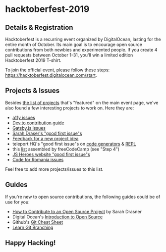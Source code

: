 # hacktoberfest-2019

## Details & Registration 

Hacktoberfest is a recurring event organized by DigitalOcean, lasting for the entire month of October. Its main goal is to encourage open source contributions from both newbies and experimented people. If you create 4 pull requests between October 1-31, you'll win a limited edition Hacktoberfest 2019 T-shirt.

To join the official event, please follow these steps: https://hacktoberfest.digitalocean.com/start.

## Projects & Issues

Besides [the list of projects](https://hacktoberfest.digitalocean.com/) that's "featured" on the main event page, we've also found a few interesting projects to work on. Here they are:
- [a11y issues](https://www.upyoura11y.com/contribute-to-a11y-in-oss/)
- [Dev.to contribution guide](https://dev.to/devteam/how-to-contribute-to-dev-this-hacktoberfest-5b91)
- [Gatsby.js issues](https://github.com/cloudinary-devs/gatsby-transformer-cloudinary/issues/3)
- [Sarah Draser's "good first issue"s](https://github.com/search?q=user%3Asdras+good+first+issue&type=Issues)
- [Feedback for a new project idea](https://github.com/buildtip/create-web-app/issues/60)
- teleport HQ's "good first issue"s on [code generators](https://github.com/teleporthq/teleport-code-generators/issues?q=is%3Aissue+is%3Aopen+label%3A%22good+first+issue%22) & [REPL](https://github.com/teleporthq/teleport-repl/issues?q=is%3Aissue+is%3Aopen+label%3A%22good+first+issue%22)
- this [list](https://www.freecodecamp.org/news/hacktoberfest-2018-how-you-can-get-your-free-shirt-even-if-youre-new-to-coding-96080dd0b01b/) assembled by freeCodeCamp (see "Step 4")
- [JS Heroes website "good first issue"s](https://github.com/jsheroes/jsheroes.io/issues?q=is%3Aissue+is%3Aopen+label%3A%22good+first+issue%22)
- [Code for Romania issues](https://github.com/search?q=org%3Acode4romania&state=open&type=Issues)

Feel free to add more projects/issues to this list.

## Guides

If you're new to open source contributions, the following guides could be of use for you:
- [How to Contribute to an Open Source Project](https://css-tricks.com/how-to-contribute-to-an-open-source-project/) by Sarah Drasner
- Digital Ocean's [Introduction to Open Source](https://www.digitalocean.com/community/tutorial_series/an-introduction-to-open-source)
- Github's [Git Cheat Sheet](https://github.github.com/training-kit/downloads/github-git-cheat-sheet/)
- [Learn Git Branching](https://learngitbranching.js.org)

## Happy Hacking!
